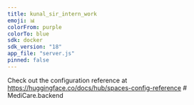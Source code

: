 ```yaml
---
title: kunal_sir_intern_work
emoji: 📊
colorFrom: purple
colorTo: blue
sdk: docker
sdk_version: "18" 
app_file: "server.js"  
pinned: false
---
```

Check out the configuration reference at https://huggingface.co/docs/hub/spaces-config-reference
#   M e d i C a r e . b a c k e n d  
 